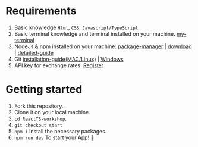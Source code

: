 # Requirements

1. Basic knowledge `Html`, `CSS`, `Javascript/TypeScript`.
2. Basic terminal knowledge and terminal installed on your machine. [my-terminal](https://www.warp.dev/)
3. NodeJs & npm installed on your machine: [package-manager](https://nodejs.org/en/download/package-manager) | [download](https://nodejs.org/en/download) | [detailed-guide](https://www.theodinproject.com/lessons/foundations-installing-node-js)
4. Git [installation-guide(MAC/Linux)](https://www.theodinproject.com/lessons/foundations-setting-up-git) | [Windows](https://git-scm.com/book/en/v2/Getting-Started-Installing-Git#:~:text=Installing%20on%20Windows)
5. API key for exchange rates. [Register](https://exchangeratesapi.io/)


# Getting started

1. Fork this repository.
2. Clone it on your local machine.
3. `cd ReactTS-workshop`.
4. `git checkout start`
5. `npm i` install the necessary packages.
6. `npm run dev` To start your App! 🚀





